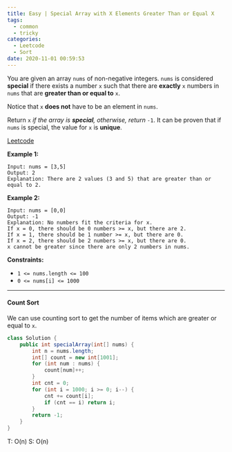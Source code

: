 ```yaml
---
title: Easy | Special Array with X Elements Greater Than or Equal X
tags:
  - common
  - tricky
categories:
  - Leetcode
  - Sort
date: 2020-11-01 00:59:53
---
```


You are given an array `nums` of non-negative integers. `nums` is considered **special** if there exists a number `x` such that there are **exactly** `x` numbers in `nums` that are **greater than or equal to** `x`.

Notice that `x` **does not** have to be an element in `nums`.

Return `x` *if the array is **special**, otherwise, return* `-1`. It can be proven that if `nums` is special, the value for `x` is **unique**.

[Leetcode](https://leetcode.com/problems/special-array-with-x-elements-greater-than-or-equal-x/)

<!--more-->

**Example 1:**

```
Input: nums = [3,5]
Output: 2
Explanation: There are 2 values (3 and 5) that are greater than or equal to 2.
```

**Example 2:**

```
Input: nums = [0,0]
Output: -1
Explanation: No numbers fit the criteria for x.
If x = 0, there should be 0 numbers >= x, but there are 2.
If x = 1, there should be 1 number >= x, but there are 0.
If x = 2, there should be 2 numbers >= x, but there are 0.
x cannot be greater since there are only 2 numbers in nums.
```

**Constraints:**

- `1 <= nums.length <= 100`
- `0 <= nums[i] <= 1000`

---

#### Count Sort 

We can use counting sort to get the number of items which are greater or equal to `x`.

```java
class Solution {
    public int specialArray(int[] nums) {
        int n = nums.length;
        int[] count = new int[1001];
        for (int num : nums) {
            count[num]++;
        }
        int cnt = 0;
        for (int i = 1000; i >= 0; i--) {
            cnt += count[i];
            if (cnt == i) return i;
        }
        return -1;
    }
}
```

T: O(n)		S: O(n)

